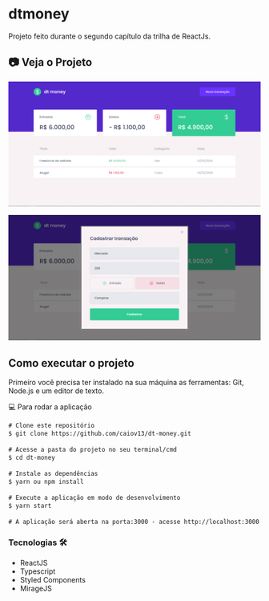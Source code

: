 # dtmoney

Projeto feito durante o segundo capítulo da trilha de ReactJs.

## 📷 Veja o Projeto

<div align="center">

![Imagem do Projeto](https://github.com/caiov13/dt-money/blob/main/github/img1.PNG)

![Imagem do Modal](https://github.com/caiov13/dt-money/blob/main/github/img2.PNG)

</div>

## Como executar o projeto
Primeiro você precisa ter instalado na sua máquina as ferramentas: Git, Node.js e um editor de texto.

💻 Para rodar a aplicação
```
# Clone este repositório
$ git clone https://github.com/caiov13/dt-money.git

# Acesse a pasta do projeto no seu terminal/cmd
$ cd dt-money

# Instale as dependências
$ yarn ou npm install

# Execute a aplicação em modo de desenvolvimento
$ yarn start

# A aplicação será aberta na porta:3000 - acesse http://localhost:3000

```

### Tecnologias 🛠
* ReactJS
* Typescript
* Styled Components
* MirageJS
